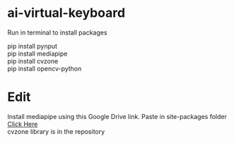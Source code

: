 # ai-virtual-keyboard

Run in terminal to install packages

pip install pynput<br/>
pip install mediapipe<br/>
pip install cvzone<br/>
pip install opencv-python<br/>

# Edit

Install mediapipe using this Google Drive link. Paste in site-packages folder<br>
<a href="https://drive.google.com/drive/folders/17PSFfaJohv99cizd0B4tKQ4eepSy7bDN?usp=sharing"> Click Here </a><br>
cvzone library is in the repository
